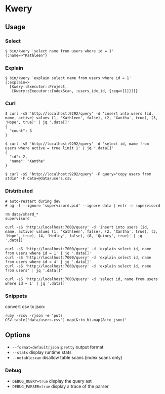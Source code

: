 # Kwery

## Usage

### Select

```
$ bin/kwery 'select name from users where id = 1'
{:name=>"Kathleen"}
```

### Explain

```
$ bin/kwery 'explain select name from users where id = 1'
{:explain=>
  [Kwery::Executor::Project,
   [Kwery::Executor::IndexScan, :users_idx_id, {:eq=>[1]}]]}
```

### Curl

```
$ curl -sS 'http://localhost:9292/query' -d 'insert into users (id, name, active) values (1, 'Kathleen', false), (2, 'Xantha', true), (3, 'Hope', true)' | jq '.data[]'
{
  "count": 3
}

$ curl -sS 'http://localhost:9292/query' -d 'select id, name from users where active = true limit 1' | jq '.data[]'
{
  "id": 2,
  "name": "Xantha"
}

$ curl -sS 'http://localhost:9292/query' -F query="copy users from stdin" -F data=@data/users.csv
```

### Distributed

```
# auto-restart during dev
# ag -l --ignore 'supervisord.pid' --ignore data | entr -r supervisord

rm data/shard_*
supervisord

curl -sS 'http://localhost:7000/query' -d 'insert into users (id, name, active) values (1, 'Kathleen', false), (2, 'Xantha', true), (3, 'Hope', true), (4, 'Hedley', false), (8, 'Quincy', true)' | jq '.data[]'

curl -sS 'http://localhost:7000/query' -d 'explain select id, name from users where id = 1' | jq '.data[]'
curl -sS 'http://localhost:7000/query' -d 'explain select id, name from users where id = 4' | jq '.data[]'
curl -sS 'http://localhost:7000/query' -d 'explain select id, name from users' | jq '.data[]'

curl -sS 'http://localhost:7000/query' -d 'select id, name from users where id = 1' | jq '.data[]'
```

### Snippets

convert csv to json:

```
ruby -rcsv -rjson -e 'puts CSV.table("data/users.csv").map(&:to_h).map(&:to_json)'
```

## Options

* `--format=default|json|pretty` output format
* `--stats` display runtime stats
* `--notablescan` disallow table scans (index scans only)

### Debug

* `DEBUG_QUERY=true` display the query ast
* `DEBUG_PARSER=true` display a trace of the parser
